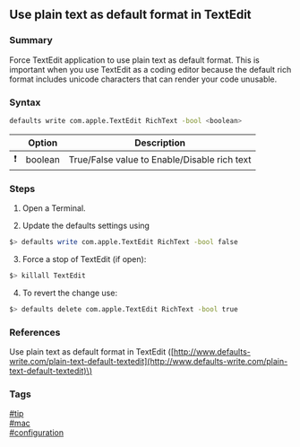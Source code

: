 ## Use plain text as default format in TextEdit

### Summary
Force TextEdit application to use plain text as default format.
This is important when you use TextEdit as a coding editor because the default rich format includes unicode characters that can render your code unusable.

### Syntax
```bash
defaults write com.apple.TextEdit RichText -bool <boolean>  
```

|               | Option  | Description                                  |
| :-----------: | ------- | -------------------------------------------- |
| :exclamation: | boolean | True/False value to Enable/Disable rich text |

### Steps
1. Open a Terminal.

2. Update the defaults settings using  
```bash
$> defaults write com.apple.TextEdit RichText -bool false
```

3. Force a stop of TextEdit (if open):  
```bash
$> killall TextEdit
```

4. To revert the change use:  
```bash
$> defaults delete com.apple.TextEdit RichText -bool true
```

### References
Use plain text as default format in TextEdit \([http://www.defaults-write.com/plain-text-default-textedit](http://www.defaults-write.com/plain-text-default-textedit)\)

### Tags
[#tip](../../tips.md)  
[#mac](../mac.md)  
[#configuration](configuration.md)